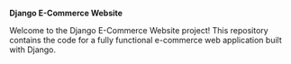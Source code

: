 **Django E-Commerce Website**

Welcome to the Django E-Commerce Website project! This repository contains the code for a fully functional e-commerce web application built with Django.

